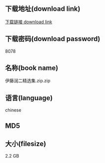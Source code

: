## 下载地址(download link)
[下载链接 download link](https://tutu365.netlify.app/?s=%E4%BC%8A%E8%97%A4%E6%B6%A6%E4%BA%8C%E7%B2%BE%E9%80%89%E9%9B%86.zip)

## 下载密码(download password)
8078

## 名称(book name)
伊藤润二精选集.zip.zip

## 语言(language)
chinese

## MD5


## 大小(filesize)
2.2 GB
